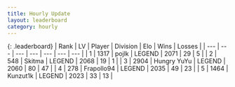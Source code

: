 ```yaml
---
title: Hourly Update
layout: leaderboard
category: hourly
---
```


{: .leaderboard}
| Rank | LV | Player | Division | Elo | Wins | Losses |
| --- | --- | --- | --- | --- | --- | --- |
| <span data-change="0">1</span> | 1317 | <span title="ID: 4783">pojlk</span> | LEGEND | <span data-change="0">2071</span> | <span data-change="0">29</span> | <span data-change="0">5</span> |
| <span data-change="0">2</span> | 548 | <span title="ID: 402846">Skitma</span> | LEGEND | <span data-change="0">2068</span> | <span data-change="0">19</span> | <span data-change="0">1</span> |
| <span data-change="0">3</span> | 2904 | <span title="ID: 164871">Hungry YuYu</span> | LEGEND | <span data-change="0">2060</span> | <span data-change="0">80</span> | <span data-change="0">47</span> |
| <span data-change="0">4</span> | 278 | <span title="ID: 712150">Frapollo94</span> | LEGEND | <span data-change="0">2035</span> | <span data-change="0">49</span> | <span data-change="0">23</span> |
| <span data-change="0">5</span> | 1464 | <span title="ID: 392407">Kunzut1k</span> | LEGEND | <span data-change="0">2023</span> | <span data-change="0">33</span> | <span data-change="0">13</span> |